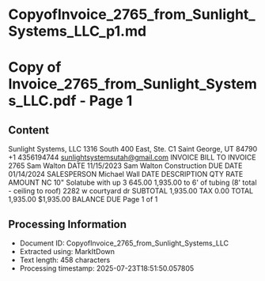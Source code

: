 # CopyofInvoice_2765_from_Sunlight_Systems_LLC_p1.md

<!--
chunk_id: CopyofInvoice_2765_from_Sunlight_Systems_LLC_p1
source: Copy of Invoice_2765_from_Sunlight_Systems_LLC.pdf
page: 1
category: other
hash: f7606b594864cc1046117973f1e47f4272e1dbf792fd4c95500574abb8dedefc
-->

# Copy of Invoice_2765_from_Sunlight_Systems_LLC.pdf - Page 1

## Content
Sunlight Systems, LLC
1316 South 400 East, Ste. C1
Saint George, UT 84790
+1 4356194744
sunlightsystemsutah@gmail.com
INVOICE
BILL TO INVOICE 2765
Sam Walton DATE 11/15/2023
Sam Walton Construction DUE DATE 01/14/2024
SALESPERSON
Michael Wall
DATE DESCRIPTION QTY RATE AMOUNT
NC 10" Solatube with up 3 645.00 1,935.00
to 6' of tubing (8' total -
ceiling to roof)
2282 w courtyard dr SUBTOTAL 1,935.00
TAX 0.00
TOTAL 1,935.00
$1,935.00
BALANCE DUE
Page 1 of 1

## Processing Information
- Document ID: CopyofInvoice_2765_from_Sunlight_Systems_LLC
- Extracted using: MarkItDown
- Text length: 458 characters
- Processing timestamp: 2025-07-23T18:51:50.057805